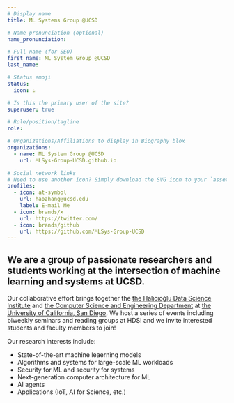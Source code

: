 ```yaml
---
# Display name
title: ML Systems Group @UCSD

# Name pronunciation (optional)
name_pronunciation: 

# Full name (for SEO)
first_name: ML System Group @UCSD
last_name: 

# Status emoji
status:
  icon: ☕️

# Is this the primary user of the site?
superuser: true

# Role/position/tagline
role: 

# Organizations/Affiliations to display in Biography blox
organizations:
  - name: ML System Group @UCSD
    url: MLSys-Group-UCSD.github.io

# Social network links
# Need to use another icon? Simply download the SVG icon to your `assets/media/icons/` folder.
profiles:
  - icon: at-symbol
    url: haozhang@ucsd.edu
    label: E-mail Me
  - icon: brands/x
    url: https://twitter.com/
  - icon: brands/github
    url: https://github.com/MLSys-Group-UCSD
---
```


## We are a group of passionate researchers and students working at the intersection of machine learning and systems at UCSD.

Our collaborative effort brings together the [the Halıcıoğlu Data Science Institute](https://datascience.ucsd.edu/) and [the Computer Science and Engineering Department](https://cse.ucsd.edu/) at [the University of California, San Diego](https://ucsd.edu/). We host a series of events including biweekly seminars and reading groups at HDSI and we invite interested students and faculty members to join!

Our research interests include:

- State-of-the-art machine leaerning models
- Algorithms and systems for large-scale ML workloads
- Security for ML and security for systems
- Next-generation computer architecture for ML
- AI agents
- Applications (IoT, AI for Science, etc.)

